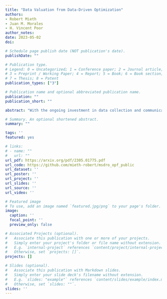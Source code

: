 ```yaml
---
title: "Data Valuation from Data-Driven Optimization"
authors:
- Robert Mieth
- Juan M. Morales
- H. Vincent Poor
author_notes:
date: 2023-05-02
doi: 

# Schedule page publish date (NOT publication's date).
publishDate: ""

# Publication type.
# Legend: 0 = Uncategorized; 1 = Conference paper; 2 = Journal article;
# 3 = Preprint / Working Paper; 4 = Report; 5 = Book; 6 = Book section;
# 7 = Thesis; 8 = Patent
publication_types: ["3"]

# Publication name and optional abbreviated publication name.
publication: ""
publication_short: ""

abstract: "With the ongoing investment in data collection and communication technology in power systems, data-driven optimization has been established as a powerful tool for system operators to handle stochastic system states caused by weather- and behavior-dependent resources. However, most methods are ignorant to data quality, which may differ based on measurement and underlying privacy-protection mechanisms. This paper addresses this shortcoming by (i) proposing a practical data quality metric based on Wasserstein distance, (ii) leveraging a novel modification of distributionally robust optimization using information from multiple data sets with heterogeneous quality to valuate data, (iii) applying the proposed optimization framework to an optimal power flow problem, and (iv) showing a direct method to valuate data from the optimal solution. We conduct numerical experiments to analyze and illustrate the proposed model and publish the implementation open-source."

# Summary. An optional shortened abstract.
summary: ""

tags: ''
featured: yes

# links:
# - name: ""
#   url: ""
url_pdf: https://arxiv.org/pdf/2305.01775.pdf
url_code: https://github.com/mieth-robert/msdro_opf_public
url_dataset: ''
url_poster: ''
url_project: ''
url_slides: ''
url_source: ''
url_video: ''

# Featured image
# To use, add an image named `featured.jpg/png` to your page's folder. 
image:
  caption: ''
  focal_point: ''
  preview_only: false

# Associated Projects (optional).
#   Associate this publication with one or more of your projects.
#   Simply enter your project's folder or file name without extension.
#   E.g. `internal-project` references `content/project/internal-project/index.md`.
#   Otherwise, set `projects: []`.
projects: []

# Slides (optional).
#   Associate this publication with Markdown slides.
#   Simply enter your slide deck's filename without extension.
#   E.g. `slides: "example"` references `content/slides/example/index.md`.
#   Otherwise, set `slides: ""`.
slides: ''
---
```

